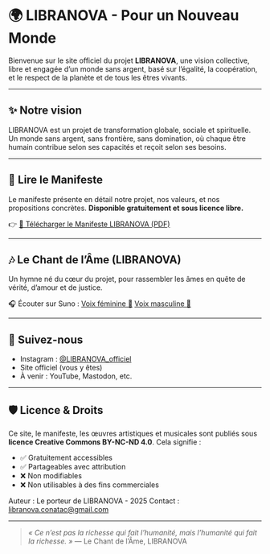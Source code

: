 # 🌍 LIBRANOVA - Pour un Nouveau Monde

Bienvenue sur le site officiel du projet **LIBRANOVA**, une vision collective, libre et engagée d’un monde sans argent, basé sur l’égalité, la coopération, et le respect de la planète et de tous les êtres vivants.

---

## ✨ Notre vision

LIBRANOVA est un projet de transformation globale, sociale et spirituelle. 
Un monde sans argent, sans frontière, sans domination, où chaque être humain contribue selon ses capacités et reçoit selon ses besoins.

---

## 📄 Lire le Manifeste

Le manifeste présente en détail notre projet, nos valeurs, et nos propositions concrètes. 
**Disponible gratuitement et sous licence libre.**

👉 [📘 Télécharger le Manifeste LIBRANOVA (PDF)](./Manifeste-LIBRANOVA.pdf)

---

## 🎶 Le Chant de l’Âme (LIBRANOVA)

Un hymne né du cœur du projet, pour rassembler les âmes en quête de vérité, d’amour et de justice.

🎧 Écouter sur Suno : 
[Voix féminine 🌺](https://suno.com/s/5UzlLNg5AmGpE86B) 
[Voix masculine 🌿](https://suno.com/s/KJzGfcuXyC4AY9ti)

---

## 📱 Suivez-nous

- Instagram : [@LIBRANOVA_officiel](https://instagram.com/LIBRANOVA_officiel)
- Site officiel (vous y êtes)
- À venir : YouTube, Mastodon, etc.

---

## 🛡️ Licence & Droits

Ce site, le manifeste, les œuvres artistiques et musicales sont publiés sous **licence Creative Commons BY-NC-ND 4.0**. 
Cela signifie :

- ✅ Gratuitement accessibles
- ✅ Partageables avec attribution
- ❌ Non modifiables
- ❌ Non utilisables à des fins commerciales

Auteur : Le porteur de LIBRANOVA - 2025 
Contact : libranova.conatac@gmail.com 

---

> _« Ce n’est pas la richesse qui fait l’humanité, mais l’humanité qui fait la richesse. »_ 
> — Le Chant de l’Âme, LIBRANOVA
